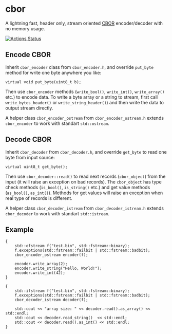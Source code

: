 ﻿# cbor
A lightning fast, header only, stream oriented [CBOR](http://cbor.io/) encoder/decoder with no memory usage.

[![Actions Status](https://github.com/vladimirgamalyan/cbor/workflows/ci/badge.svg)](https://github.com/vladimirgamalyan/cbor/actions)


## Encode CBOR
Inherit `cbor_encoder` class from `cbor_encoder.h`, and override `put_byte` method for write one byte anywhere you like:

    virtual void put_byte(uint8_t b);

Then use `cbor_encoder` methods (`write_bool()`, `write_int()`, `write_array()` etc.) to encode data. To write a byte array or a string to stream, first call `write_bytes_header()` or `write_string_header()`) and then write the data to output stream directly.

A helper class `cbor_encoder_ostream` from `cbor_encoder_ostream.h` extends `cbor_encoder` to work with standart `std::ostream`.

## Decode CBOR
Inherit `cbor_decoder` from `cbor_decoder.h`, and override `get_byte` to read one byte from input source:

    virtual uint8_t get_byte();

Then use `cbor_decoder::read()` to read next records (`cbor_object`) from the input (it will raise an exception on bad records). The `cbor_object` has type check methods (`is_bool()`, `is_string()` etc.) and get value methods (`as_bool()`, `as_int()`). Methods for get values will raise an exception when real type of records is different.

A helper class `cbor_decoder_istream` from `cbor_decoder_istream.h` extends `cbor_decoder` to work with standart `std::istream`.

## Example

	{
		std::ofstream f("test.bin", std::fstream::binary);
		f.exceptions(std::fstream::failbit | std::fstream::badbit);
		cbor_encoder_ostream encoder(f);

		encoder.write_array(2);
		encoder.write_string("Hello, World!");
		encoder.write_int(42);
	}

	{
		std::ifstream f("test.bin", std::fstream::binary);
		f.exceptions(std::fstream::failbit | std::fstream::badbit);
		cbor_decoder_istream decoder(f);

		std::cout << "array size: " << decoder.read().as_array() << std::endl;
		std::cout << decoder.read_string()  << std::endl;
		std::cout << decoder.read().as_int() << std::endl;
	}
